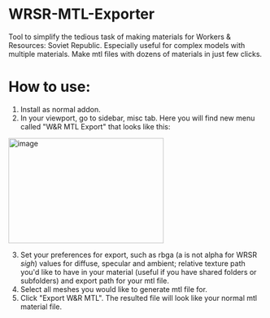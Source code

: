 # WRSR-MTL-Exporter
Tool to simplify the tedious task of making materials for Workers & Resources: Soviet Republic. Especially useful for complex models with multiple materials. Make mtl files with dozens of materials in just few clicks.

# How to use:
1. Install as normal addon.
2. In your viewport, go to sidebar, misc tab. Here you will find new menu called "W&R MTL Export" that looks like this:
<img width="305" height="207" alt="image" src="https://github.com/user-attachments/assets/bdb97c03-9feb-4d99-8431-7bf41a89c023" />

3. Set your preferences for export, such as rbga (a is not alpha for WRSR *sigh*) values for diffuse, specular and ambient; relative texture path you'd like to have in your material (useful if you have shared folders or subfolders) and export path for your mtl file.
4. Select all meshes you would like to generate mtl file for.
5. Click "Export W&R MTL". The resulted file will look like your normal mtl material file.
